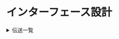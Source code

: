 # インターフェース設計

<details>  
    <summary>伝送一覧</summary>  
    <table>
        <thead>
            <tr>
                <th style="text-align: center;">伝送種別</th>
                <th style="text-align: center;">伝送種別名</th>
                <th style="text-align: center;">送信方向</th>
            </tr>
        <thead>
        <tbody>
            <tr>
                <td style="text-align: center;">0x00</td>
                <td>接続要求</td>
                <td>サーバ → クライアント</td>
            </tr>
            <tr>
                <td style="text-align: center;">0x01</td>
                <td>ストリーミング要求</td>
                <td>サーバ → クライアント</td>
            </tr>
            <tr>
                <td style="text-align: center;">0x10</td>
                <td>カメラ情報要求</td>
                <td>クライアント(ブラウザ) → カメラ </td>
            </tr>
            <tr>
                <td style="text-align: center;">0x12</td>
                <td>カメラ設定要求</td>
                <td>クライアント(ブラウザ) → カメラ </td>
            </tr>
            <tr>
                <td style="text-align: center;">0xFF</td>
                <td>切断要求</td>
                <td>クライアント → カメラ </td>
            </tr>
        </tbody>
    </table>
</details>  
